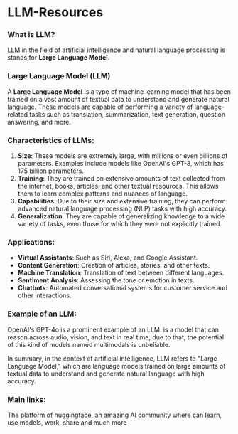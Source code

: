 # LLM-Resources

### What is LLM?

LLM in the field of artificial intelligence and natural language processing is stands for **Large Language Model**.

### Large Language Model (LLM)
A **Large Language Model** is a type of machine learning model that has been trained on a vast amount of textual data to understand and generate natural language. These models are capable of performing a variety of language-related tasks such as translation, summarization, text generation, question answering, and more.

### Characteristics of LLMs:
1. **Size**: These models are extremely large, with millions or even billions of parameters. Examples include models like OpenAI's GPT-3, which has 175 billion parameters.
2. **Training**: They are trained on extensive amounts of text collected from the internet, books, articles, and other textual resources. This allows them to learn complex patterns and nuances of language.
3. **Capabilities**: Due to their size and extensive training, they can perform advanced natural language processing (NLP) tasks with high accuracy.
4. **Generalization**: They are capable of generalizing knowledge to a wide variety of tasks, even those for which they were not explicitly trained.

### Applications:
- **Virtual Assistants**: Such as Siri, Alexa, and Google Assistant.
- **Content Generation**: Creation of articles, stories, and other texts.
- **Machine Translation**: Translation of text between different languages.
- **Sentiment Analysis**: Assessing the tone or emotion in texts.
- **Chatbots**: Automated conversational systems for customer service and other interactions.

### Example of an LLM:
OpenAI's GPT-4o is a prominent example of an LLM. is a model that can reason across audio, vision, and text in real time, due to that, the potential of this kind of models named multimodals is unbeliable.

In summary, in the context of artificial intelligence, LLM refers to "Large Language Model," which are language models trained on large amounts of textual data to understand and generate natural language with high accuracy.


### Main links: 

The platform of [huggingface](https://huggingface.co/), an amazing AI community where can learn, use models, work, share and much more 
